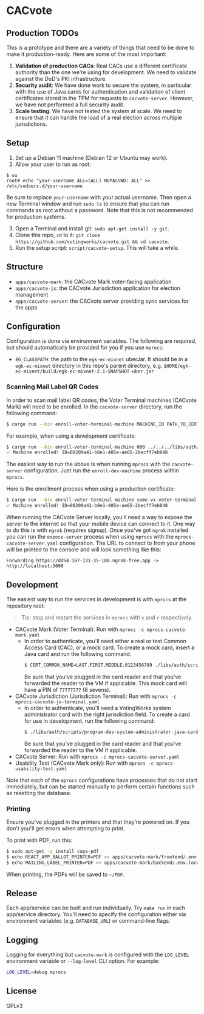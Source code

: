 # CACvote

## Production TODOs

This is a prototype and there are a variety of things that need to be done to
make it production-ready. Here are some of the most important:

1. **Validation of production CACs**: Real CACs use a different certificate
   authority than the one we're using for development. We need to validate
   against the DoD's PKI infrastructure.
2. **Security audit**: We have done work to secure the system, in particular
   with the use of Java cards for authentication and validation of client
   certificates stored in the TPM for requests to `cacvote-server`. However, we
   have not performed a full security audit.
3. **Scale testing**: We have not tested the system at scale. We need to ensure
   that it can handle the load of a real election across multiple jurisdictions.

## Setup

1. Set up a Debian 11 machine (Debian 12 or Ubuntu may work).
2. Allow your user to run as root:

```
$ su
root# echo "your-username ALL=(ALL) NOPASSWD: ALL" >> /etc/sudoers.d/your-username
```

Be sure to replace `your-username` with your actual username. Then open a new
Terminal window and run `sudo ls` to ensure that you can run commands as root
without a password. Note that this is not recommended for production systems.

3. Open a Terminal and install git: `sudo apt-get install -y git`.
4. Clone this repo, `cd` to it:
   `git clone https://github.com/votingworks/cacvote.git && cd cacvote`.
5. Run the setup script: `script/cacvote-setup`. This will take a while.

## Structure

- `apps/cacvote-mark`: the CACvote Mark voter-facing application
- `apps/cacvote-jx`: the CACvote Jurisdiction application for election
  management
- `apps/cacvote-server`: the CACvote server providing sync services for the apps

## Configuration

Configuration is done via environment variables. The following are required, but
should automatically be provided for you if you use `mprocs`:

- `EG_CLASSPATH`: the path to the `egk-ec-mixnet` uberJar. It should be in a
  `egk-ec-mixnet` directory in this repo's parent directory, e.g.
  `$HOME/egk-ec-mixnet/build/egk-ec-mixnet-2.1-SNAPSHOT-uber.jar`

### Scanning Mail Label QR Codes

In order to scan mail label QR codes, the Voter Terminal machines (CACvote Mark)
will need to be enrolled. In the `cacvote-server` directory, run the following
command:

```sh
$ cargo run --bin enroll-voter-terminal-machine MACHINE_ID PATH_TO_CERT
```

For example, when using a development certificate:

```sh
$ cargo run --bin enroll-voter-terminal-machine 000 ../../../libs/auth/certs/dev/vx-mark-cert.pem
✅ Machine enrolled! ID=08209a41-b0e1-405e-ae65-2becff7eb848
```

The easiest way to run the above is when running `mprocs` with the
`cacvote-server` configuration. Just run the `enroll-dev-machine` process within
`mprocs`.

Here is the enrollment process when using a production certificate:

```sh
$ cargo run --bin enroll-voter-terminal-machine some-vx-voter-terminal-432 path/to/tpm-public-cert.pem
✅ Machine enrolled! ID=08209a41-b0e1-405e-ae65-2becff7eb848
```

When running the CACvote Server locally, you'll need a way to expose the server
to the internet so that your mobile device can connect to it. One way to do this
is with `ngrok` (requires signup). Once you've got `ngrok` installed you can run
the `expose-server` process when using `mprocs` with the
`mprocs-cacvote-server.yaml` configuration. The URL to connect to from your
phone will be printed to the console and will look something like this:

```
Forwarding https://dd54-167-131-35-180.ngrok-free.app -> http://localhost:3000
```

## Development

The easiest way to run the services in development is with `mprocs` at the
repository root:

> Tip: stop and restart the services in `mprocs` with `x` and `r` respectively.

- CACvote Mark (Voter Terminal): Run with `mprocs -c mprocs-cacvote-mark.yaml`
  - In order to authenticate, you'll need either a real or test Common Access
    Card (CAC), or a mock card. To create a mock card, insert a Java card and
    run the following command:
    ```sh
    $ CERT_COMMON_NAME=LAST.FIRST.MIDDLE.0123456789 ./libs/auth/scripts/cac/configure-dev-simulated-cac-card
    ```
    Be sure that you've plugged in the card reader and that you've forwarded the
    reader to the VM if applicable. This mock card will have a PIN of `77777777`
    (8 sevens).
- CACvote Jurisdiction (Jurisdiction Terminal): Run with
  `mprocs -c mprocs-cacvote-jx-terminal.yaml`
  - In order to authenticate, you'll need a VotingWorks system administrator
    card with the right jurisdiction field. To create a card for use in
    development, run the following command:
    ```sh
    $ ./libs/auth/scripts/program-dev-system-administrator-java-card
    ```
    Be sure that you've plugged in the card reader and that you've forwarded the
    reader to the VM if applicable.
- CACvote Server: Run with `mprocs -c mprocs-cacvote-server.yaml`
- Usability Test (CACvote Mark only): Run with
  `mprocs -c mprocs-usability-test.yaml`

Note that each of the `mprocs` configurations have processes that do not start
immediately, but can be started manually to perform certain functions such as
resetting the database.

### Printing

Ensure you've plugged in the printers and that they're powered on. If you don't
you'll get errors when attempting to print.

To print with PDF, run this:

```sh
$ sudo apt-get -y install cups-pdf
$ echo REACT_APP_BALLOT_PRINTER=PDF >> apps/cacvote-mark/frontend/.env.local
$ echo MAILING_LABEL_PRINTER=PDF >> apps/cacvote-mark/backend/.env.local
```

When printing, the PDFs will be saved to `~/PDF`.

## Release

Each app/service can be built and run individually. Try `make run` in each
app/service directory. You'll need to specify the configuration either via
environment variables (e.g. `DATABASE_URL`) or command-line flags.

## Logging

Logging for everything but `cacvote-mark` is configured with the `LOG_LEVEL`
environment variable or `--log-level` CLI option. For example:

```sh
LOG_LEVEL=debug mprocs
```

## License

GPLv3
